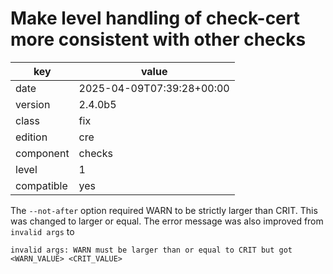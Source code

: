 [//]: # (werk v2)
# Make level handling of check-cert more consistent with other checks

key        | value
---------- | ---
date       | 2025-04-09T07:39:28+00:00
version    | 2.4.0b5
class      | fix
edition    | cre
component  | checks
level      | 1
compatible | yes

The `--not-after` option required WARN to be strictly larger than CRIT.
This was changed to larger or equal.  The error message was also improved
from `invalid args` to
```
invalid args: WARN must be larger than or equal to CRIT but got <WARN_VALUE> <CRIT_VALUE>
```
